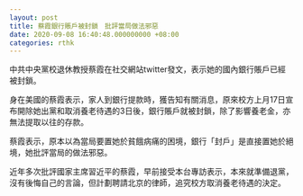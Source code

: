 ```yaml
---
layout: post
title: 蔡霞銀行賬戶被封鎖　批評當局做法邪惡
date: 2020-09-08 16:40:48.000000000 +08:00
categories: rthk
---
```


中共中央黨校退休教授蔡霞在社交網站twitter發文，表示她的國內銀行賬戶已經被封鎖。

身在美國的蔡霞表示，家人到銀行提款時，獲告知有關消息，原來校方上月17日宣布開除她出黨和取消養老待遇的3日後，銀行賬戶就被封鎖，除了影響養老金，亦無法提取以往的存款。

蔡霞表示，原本以為當局要置她於貧餓病痛的困境，銀行「封戶」是直接置她於絕境，她批評當局的做法邪惡。

近年多次批評國家主席習近平的蔡霞，早前接受本台專訪表示，本來就準備退黨，沒有後悔自己的言論，但計劃聘請北京的律師，追究校方取消養老待遇的決定。
